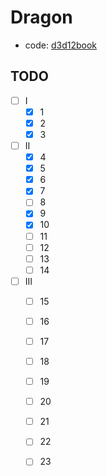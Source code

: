 # Dragon

- code: [d3d12book](https://github.com/d3dcoder/d3d12book) 

## TODO

- [ ] Ⅰ
  - [x] 1
  - [x] 2
  - [x] 3
- [ ] Ⅱ
  - [x] 4
  - [x] 5
  - [x] 6
  - [x] 7
  - [ ] 8
  - [x] 9
  - [x] 10
  - [ ] 11
  - [ ] 12
  - [ ] 13
  - [ ] 14
- [ ] Ⅲ
  - [ ] 15
  - [ ] 16
  - [ ] 17
  - [ ] 18
  - [ ] 19
  - [ ] 20
  - [ ] 21
  - [ ] 22
  - [ ] 23

